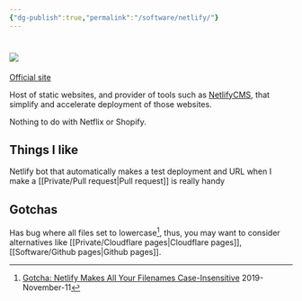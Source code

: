 ```yaml
---
{"dg-publish":true,"permalink":"/software/netlify/"}
---
```



# ![](https://upload.wikimedia.org/wikipedia/commons/b/b8/Netlify_logo.svg)

[Official site](https://www.netlify.com/)

Host of static websites, and provider of tools such as [NetlifyCMS](https://www.netlifycms.org/),  that simplify and accelerate deployment of those websites.

Nothing to do with Netflix or Shopify.

## Things I like

Netlify bot that automatically makes a test deployment and URL when I make a [[Private/Pull request\|Pull request]] is really handy

## Gotchas

Has bug where all files set to lowercase[^1], thus, you may want to consider alternatives like [[Private/Cloudflare pages\|Cloudflare pages]], [[Software/Github pages\|Github pages]].


[^1]: [Gotcha: Netlify Makes All Your Filenames Case-Insensitive](https://www.jvt.me/posts/2019/11/11/gotcha-netlify-lowercase/) 2019-November-11